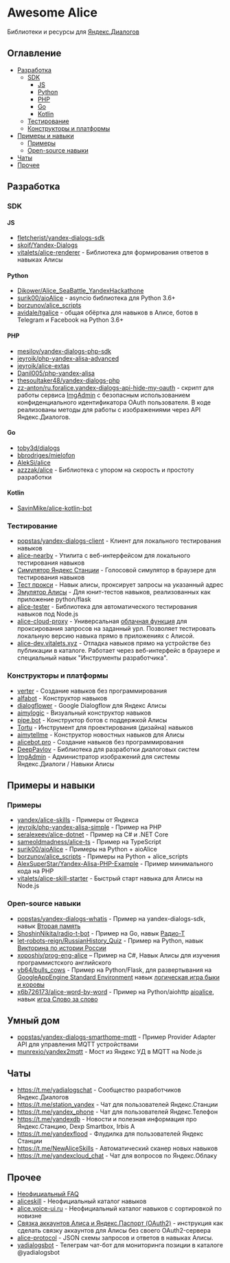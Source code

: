 # Awesome Alice

Библиотеки и ресурсы для [Яндекс.Диалогов](https://dialogs.yandex.ru)

## Оглавление

* [Разработка](#Разработка)
  * [SDK](#sdk)
    * [JS](#js)
    * [Python](#python)
    * [PHP](#php)
    * [Go](#go)
    * [Kotlin](#kotlin)
  * [Тестирование](#Тестирование)
  * [Конструкторы и платформы](#Конструкторы-и-платформы)
* [Примеры и навыки](#Примеры-и-навыки)
  * [Примеры](#Примеры)
  * [Open-source навыки](#open-source-навыки)
* [Чаты](#Чаты)
* [Прочее](#Прочее)

## Разработка

### SDK

#### JS

- [fletcherist/yandex-dialogs-sdk](https://github.com/fletcherist/yandex-dialogs-sdk)
- [skoif/Yandex-Dialogs](https://github.com/skoif/Yandex-Dialogs)
- [vitalets/alice-renderer](https://github.com/vitalets/alice-renderer) - Библиотека для формирования ответов в навыках Алисы

#### Python

- [Dikower/Alice_SeaBattle_YandexHackathone](https://github.com/Dikower/Alice_SeaBattle_YandexHackathone/blob/master/alice_sdk.py)
- [surik00/aioAlice](https://github.com/surik00/aioalice) - asyncio библиотека для Python 3.6+
- [borzunov/alice_scripts](https://github.com/borzunov/alice_scripts)
- [avidale/tgalice](https://github.com/avidale/tgalice) - общая обёртка для навыков в Алисе, ботов в Telegram и Facebook на Python 3.6+

#### PHP

- [mesilov/yandex-dialogs-php-sdk](https://github.com/mesilov/yandex-dialogs-php-sdk.git)
- [jeyroik/php-yandex-alisa-advanced](https://github.com/jeyroik/php-yandex-alisa-advanced)
- [jeyroik/alice-extas](https://github.com/jeyroik/alice-extas)
- [Danil005/php-yandex-alisa](https://github.com/Danil005/php-yandex-alisa)
- [thesoultaker48/yandex-dialogs-php](https://github.com/thesoultaker48/yandex-dialogs-php)
- [zz-anton/ru.foralice.yandex-dialogs-api-hide-my-oauth](https://github.com/zz-anton/ru.foralice.yandex-dialogs-api-hide-my-oauth) - скрипт для работы сервиса [ImgAdmin](https://imgAdmin.forAlice.ru) с безопасным использованием конфиденциального идентификатора OAuth пользователя. В коде реализованы методы для работы с изображениями через API Яндекс.Диалогов.

#### Go

- [toby3d/dialogs](https://github.com/toby3d/dialogs)
- [bbrodriges/mielofon](https://github.com/bbrodriges/mielofon)
- [AlekSi/alice](https://github.com/AlekSi/alice)
- [azzzak/alice](https://github.com/azzzak/alice) - Библиотека с упором на скорость и простоту разработки

#### Kotlin

- [SavinMike/alice-kotlin-bot](https://github.com/SavinMike/alice-kotlin-bot)

### Тестирование

- [popstas/yandex-dialogs-client](https://github.com/popstas/yandex-dialogs-client) - Клиент для локального тестирования навыков
- [alice-nearby](https://github.com/azzzak/alice-nearby) - Утилита с веб-интерфейсом для локального тестирования навыков
- [Симулятор Яндекс Станции](https://station.aimylogic.com/) - Голосовой симулятор в браузере для тестирования навыков
- [Тест прокси](https://dialogs.yandex.ru/store/skills/42f51951-test-proksi) - Навык алисы, проксирует запросы на указанный адрес
- [Эмулятор Алисы](https://github.com/vb64/test.helper.yandex.alice.flask) - Для юнит-тестов навыков, реализованных как приложение python/flask
- [alice-tester](https://github.com/vitalets/alice-tester) - Библиотека для автоматического тестирования навыков под  Node.js
- [alice-cloud-proxy](https://github.com/vitalets/alice-cloud-proxy) - Универсальная [облачная функция](https://cloud.yandex.ru/docs/functions/concepts/function) для проксирования запросов на заданный урл. Позволяет тестировать локальную версию навыка прямо в приложениях с Алисой.
- [alice-dev.vitalets.xyz](https://alice-dev.vitalets.xyz/) - Отладка навыков прямо на устройстве без публикации в каталоге. Работает через веб-интерфейс в браузере и специальный навык "Инструменты разработчика".


### Конструкторы и платформы

- [verter](https://www.verter.online/) - Создание навыков без программирования
- [alfabot](http://alfabot.xyz/) - Конструктор навыков
- [dialogflower](https://dialogflower.com/) - Google Dialogflow для Яндекс Алисы
- [aimylogic](https://app.aimylogic.com) - Визуальный конструктор навыков
- [pipe.bot](https://pipe.bot/) - Конструктор ботов с поддержкой Алисы
- [Tortu](https://tortu.io/) - Инструмент для проектирования (дизайна) навыков
- [aimytellme](https://app.aimytellme.com) - Конструктор новостных навыков для Алисы
- [alicebot.pro](https://alicebot.pro) - Cоздание навыков без программирования
- [DeepPavlov](https://deeppavlov.ai/) - Библиотека для разработки диалоговых систем
- [ImgAdmin](https://imgadmin.foralice.ru/) - Администратор изображений для системы Яндекс.Диалоги / Навыки Алисы

## Примеры и навыки

### Примеры

- [yandex/alice-skills](https://github.com/yandex/alice-skills) - Примеры от Яндекса
- [jeyroik/php-yandex-alisa-simple](https://github.com/jeyroik/php-yandex-alisa-simple) - Пример на PHP
- [seralexeev/alice-dotnet](https://github.com/seralexeev/alice-dotnet) - Пример на С# и .NET Core
- [sameoldmadness/alice-ts](https://github.com/sameoldmadness/alice-ts) - Пример на TypeScript
- [surik00/aioAlice](https://github.com/surik00/aioalice/tree/master/examples) - Примеры на Python + aioAlice
- [borzunov/alice_scripts](https://github.com/borzunov/alice_scripts#%D0%9F%D1%80%D0%B8%D0%BC%D0%B5%D1%80%D1%8B) - Примеры на Python + alice_scripts
- [AlexSuperStar/Yandex-Alisa-PHP-Example](https://github.com/AlexSuperStar/Yandex-Alisa-PHP-Example) - Пример минимального кода на PHP
- [vitalets/alice-skill-starter](https://github.com/vitalets/alice-skill-starter) - Быстрый старт навыка для Алисы на Node.js

### Open-source навыки

- [popstas/yandex-dialogs-whatis](https://github.com/popstas/yandex-dialogs-whatis) - Пример на yandex-dialogs-sdk, навык [Вторая память](https://dialogs.yandex.ru/store/skills/00203e6e-vtoraya-pamya)
- [ShoshinNikita/radio-t-bot](https://github.com/ShoshinNikita/radio-t-bot) - Пример на Go, навык [Радио-Т](https://dialogs.yandex.ru/store/skills/59f0e8df-radio-t-hitech-podkast-vyhodnogo-dnya)
- [let-robots-reign/RussianHistory_Quiz](https://github.com/let-robots-reign/RussianHistory_Quiz) - Пример на Python, навык [Викторина по истории России](https://dialogs.yandex.ru/store/skills/3af72151-viktorina-po-istorii-rossii)
- [xoposhiy/prog-eng-alice](https://github.com/xoposhiy/prog-eng-alice) – Пример на C#, Навык Алисы для изучения программистского английского
- [vb64/bulls_cows](https://github.com/vb64/bulls_cows) - Пример на Python/Flask, для развертывания на [GoogleAppEngine Standard Environment](https://cloud.google.com/appengine/docs/standard/) навык [логическая игра быки и коровы](https://alice.ya.ru/s/59166701-101b-44b3-b7e3-b7e078036890)
- [x6b726173/alice-word-by-word](https://github.com/x6b726173/alice-word-by-word) - Пример на Python/aiohttp [aioalice](https://github.com/surik00/aioalice), навык [игра Слово за слово](https://alice.ya.ru/s/9d5dad53-1dd3-4f14-805a-6bc374ec579d)

## Умный дом
- [popstas/yandex-dialogs-smarthome-mqtt](https://github.com/popstas/yandex-dialogs-smarthome-mqtt) - Пример Provider Adapter API для управления MQTT устройствами
- [munrexio/yandex2mqtt](https://github.com/munrexio/yandex2mqtt) - Мост из Яндекс УД в MQTT на Node.js
## Чаты

- https://t.me/yadialogschat - Сообщество разработчиков Яндекс.Диалогов
- https://t.me/station_yandex - Чат для пользователей Яндекс.Станции
- https://t.me/yandex_phone - Чат для пользователей Яндекс.Телефон
- https://t.me/yandexdb - Новости и полезная информация про Яндекс.Станцию, Dexp Smartbox, Irbis A
- https://t.me/yandexflood - Флудилка для пользователей Яндекс Станции
- https://t.me/NewAliceSkills - Автоматический сканер новых навыков
- https://t.me/yandexcloud_chat - Чат для вопросов по Яндекс.Облаку

## Прочее

- [Неофициальный FAQ](https://docs.google.com/document/d/1SWxcIL0eKaMCIiuym6DQ4CtascBwm4IU1EL-Oxc2ldk/edit#heading=h.x6xi4enam35v)
- [aliceskill](https://aliceskill.ru/) - Неофициальный каталог навыков
- [alice.voice-ui.ru](https://alice.voice-ui.ru) - Неофициальный каталог навыков с сортировкой по новизне
- [Связка аккаунтов Алиса и Яндекс.Паспорт (OAuth2)](https://github.com/mokaton/wild-alice/blob/master/alice-oauth2-account-associate.md) - инструкция как сделать связку аккаунтов для Алисы без своего OAuth2-сервера
- [alice-protocol](https://github.com/vitalets/alice-protocol) - JSON схемы запросов и ответов в навыках Алисы.
- [yadialogsbot](https://t.me/yadialogsbot) - Телеграм чат-бот для мониторинга позиции в каталоге @yadialogsbot
